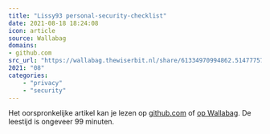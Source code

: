 ```yaml
---
title: "Lissy93 personal-security-checklist"
date: 2021-08-18 18:24:08
icon: article
source: Wallabag
domains:
- github.com
src_url: "https://wallabag.thewiserbit.nl/share/61334970994862.51477757"
2021: "08"
categories:
    - "privacy"
    - "security"
---
```

Het oorspronkelijke artikel kan je lezen op [github.com](https://github.com/Lissy93/personal-security-checklist/blob/master/README.md) of [op Wallabag](https://wallabag.thewiserbit.nl/share/61334970994862.51477757). De leestijd is ongeveer 99 minuten.